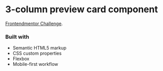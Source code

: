 # 3-column preview card component
[Frontendmentor Challenge](https://www.frontendmentor.io/challenges/3column-preview-card-component-pH92eAR2-).



### Built with

- Semantic HTML5 markup
- CSS custom properties
- Flexbox
- Mobile-first workflow
